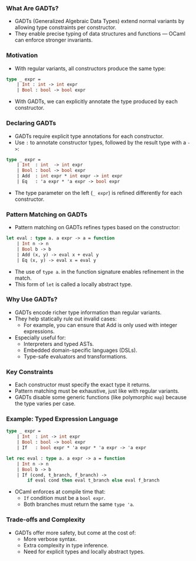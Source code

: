 ### What Are GADTs?
- GADTs (Generalized Algebraic Data Types) extend normal variants by allowing type constraints per constructor.
- They enable precise typing of data structures and functions — OCaml can enforce stronger invariants.

### Motivation
- With regular variants, all constructors produce the same type:
```ocaml
type _ expr =
	| Int : int -> int expr
	| Bool : bool -> bool expr
```
- With GADTs, we can explicitly annotate the type produced by each constructor.

### Declaring GADTs
- GADTs require explicit type annotations for each constructor.
- Use `:` to annotate constructor types, followed by the result type with a `->`:
```ocaml
type _ expr =
	| Int  : int  -> int expr
	| Bool : bool -> bool expr
	| Add  : int expr * int expr -> int expr
	| Eq   : 'a expr * 'a expr -> bool expr
```
- The type parameter on the left (`_ expr`) is refined differently for each constructor.

### Pattern Matching on GADTs
- Pattern matching on GADTs refines types based on the constructor:
```ocaml
let eval : type a. a expr -> a = function
	| Int n -> n
	| Bool b -> b
	| Add (x, y) -> eval x + eval y
	| Eq (x, y) -> eval x = eval y
```
- The use of `type a`. in the function signature enables refinement in the match.
- This form of `let` is called a locally abstract type.

### Why Use GADTs?
- GADTs encode richer type information than regular variants.
- They help statically rule out invalid cases:
    - For example, you can ensure that Add is only used with integer expressions.
- Especially useful for:
    - Interpreters and typed ASTs.
    - Embedded domain-specific languages (DSLs).
    - Type-safe evaluators and transformations.

### Key Constraints
- Each constructor must specify the exact type it returns.
- Pattern matching must be exhaustive, just like with regular variants.
- GADTs disable some generic functions (like polymorphic `map`) because the type varies per case.

### Example: Typed Expression Language
```ocaml
type _ expr =
	| Int  : int -> int expr
	| Bool : bool -> bool expr
	| If   : bool expr * 'a expr * 'a expr -> 'a expr
```
```ocaml
let rec eval : type a. a expr -> a = function
	| Int n -> n
	| Bool b -> b
	| If (cond, t_branch, f_branch) ->
		if eval cond then eval t_branch else eval f_branch
```
- OCaml enforces at compile time that:
    - `If` condition must be a `bool expr`.
    - Both branches must return the same `type 'a`.

### Trade-offs and Complexity
- GADTs offer more safety, but come at the cost of:
    - More verbose syntax.
    - Extra complexity in type inference.
    - Need for explicit types and locally abstract types.
